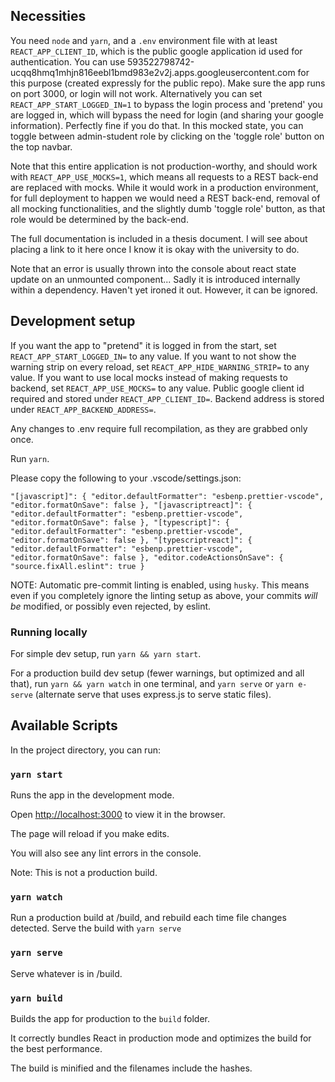 ## Necessities

You need `node` and `yarn`, and a `.env` environment file with at least `REACT_APP_CLIENT_ID`, which is the public google application id used for authentication. You can use 593522798742-ucqq8hmq1mhjn816eebl1bmd983e2v2j.apps.googleusercontent.com for this purpose (created expressly for the public repo). Make sure the app runs on port 3000, or login will not work. Alternatively you can set `REACT_APP_START_LOGGED_IN=1` to bypass the login process and 'pretend' you are logged in, which will bypass the need for login (and sharing your google information). Perfectly fine if you do that. In this mocked state, you can toggle between admin-student role by clicking on the 'toggle role' button on the top navbar.

Note that this entire application is not production-worthy, and should work with `REACT_APP_USE_MOCKS=1`, which means all requests to a REST back-end are replaced with mocks. While it would work in a production environment, for full deployment to happen we would need a REST back-end, removal of all mocking functionalities, and the slightly dumb 'toggle role' button, as that role would be determined by the back-end.

The full documentation is included in a thesis document. I will see about placing a link to it here once I know it is okay with the university to do.

Note that an error is usually thrown into the console about react state update on an unmounted component... Sadly it is introduced internally within a dependency. Haven't yet ironed it out. However, it can be ignored.

## Development setup

If you want the app to "pretend" it is logged in from the start, set `REACT_APP_START_LOGGED_IN=` to any value.
If you want to not show the warning strip on every reload, set `REACT_APP_HIDE_WARNING_STRIP=` to any value.
If you want to use local mocks instead of making requests to backend, set `REACT_APP_USE_MOCKS=` to any value.
Public google client id required and stored under `REACT_APP_CLIENT_ID=`.
Backend address is stored under `REACT_APP_BACKEND_ADDRESS=`.

Any changes to .env require full recompilation, as they are grabbed only once.

Run `yarn`.

Please copy the following to your .vscode/settings.json:

`
  "[javascript]": {
    "editor.defaultFormatter": "esbenp.prettier-vscode",
    "editor.formatOnSave": false
  },
  "[javascriptreact]": {
    "editor.defaultFormatter": "esbenp.prettier-vscode",
    "editor.formatOnSave": false
  },
  "[typescript]": {
    "editor.defaultFormatter": "esbenp.prettier-vscode",
    "editor.formatOnSave": false
  },
  "[typescriptreact]": {
    "editor.defaultFormatter": "esbenp.prettier-vscode",
    "editor.formatOnSave": false
  },
  "editor.codeActionsOnSave": {
    "source.fixAll.eslint": true
  }
`

NOTE: Automatic pre-commit linting is enabled, using `husky`. This means even if you completely ignore the linting setup as above, your commits *will be* modified, or possibly even rejected, by eslint.

### Running locally

For simple dev setup, run `yarn && yarn start`.

For a production build dev setup (fewer warnings, but optimized and all that), run `yarn && yarn watch` in one terminal, and `yarn serve` or `yarn e-serve` (alternate serve that uses express.js to serve static files).

## Available Scripts

In the project directory, you can run:

### `yarn start`

Runs the app in the development mode.

Open [http://localhost:3000](http://localhost:3000) to view it in the browser.

The page will reload if you make edits.

You will also see any lint errors in the console.

Note: This is not a production build.

### `yarn watch`

Run a production build at /build, and rebuild each time file changes detected. Serve the build with `yarn serve`

### `yarn serve`

Serve whatever is in /build.

### `yarn build`

Builds the app for production to the `build` folder.

It correctly bundles React in production mode and optimizes the build for the best performance.

The build is minified and the filenames include the hashes.
